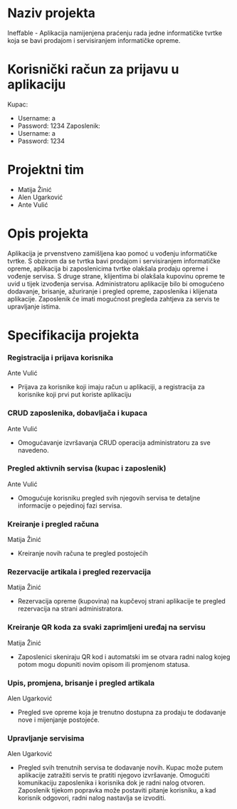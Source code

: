 # Naziv projekta
Ineffable - Aplikacija namijenjena praćenju rada jedne informatičke tvrtke koja se bavi prodajom i
servisiranjem informatičke opreme.

# Korisnički račun za prijavu u aplikaciju
 Kupac:
  * Username: a 
  * Password: 1234
Zaposlenik:
 * Username: a 
 * Password: 1234

# Projektni tim

* Matija Žinić
* Alen Ugarković
* Ante Vulić

# Opis projekta
Aplikacija je prvenstveno zamišljena kao pomoć u vođenju informatičke tvrtke. S obzirom da se tvrtka bavi prodajom i servisiranjem informatičke opreme, aplikacija bi zaposlenicima tvrtke olakšala prodaju opreme i vođenje servisa. S druge strane, klijentima bi olakšala kupovinu opreme te uvid u tijek izvođenja servisa. Administratoru aplikacije bilo bi 
omogućeno dodavanje, brisanje, ažuriranje i pregled opreme, zaposlenika i klijenata aplikacije. Zaposlenik će imati mogućnost pregleda zahtjeva za servis te upravljanje istima.

# Specifikacija projekta

### Registracija i prijava korisnika
Ante Vulić
* Prijava za korisnike koji imaju račun u aplikaciji, a registracija za korisnike koji prvi put koriste
aplikaciju
### CRUD zaposlenika, dobavljača i kupaca
Ante Vulić
* Omogućavanje izvršavanja CRUD operacija administratoru za sve navedeno. 
### Pregled aktivnih servisa (kupac i zaposlenik)
Ante Vulić
* Omogućuje korisniku pregled svih njegovih servisa te detaljne informacije o pejedinoj fazi servisa.

### Kreiranje i pregled računa
Matija Žinić
* Kreiranje novih računa te pregled postojećih
### Rezervacije artikala i pregled rezervacija
Matija Žinić
* Rezervacija opreme (kupovina) na kupčevoj strani aplikacije te pregled rezervacija na strani administratora.
### Kreiranje QR koda za svaki zaprimljeni uređaj na servisu 
Matija Žinić
* Zaposlenici skeniraju QR kod i automatski im se otvara radni nalog kojeg potom mogu dopuniti novim opisom ili promjenom statusa.

### Upis, promjena, brisanje i pregled artikala
Alen Ugarković
* Pregled sve opreme koja je trenutno dostupna za prodaju te dodavanje nove i mijenjanje postojeće.
### Upravljanje servisima
Alen Ugarković
* Pregled svih trenutnih servisa te dodavanje novih. Kupac može putem aplikacije zatražiti servis te pratiti njegovo izvršavanje. Omogućiti komunikaciju zaposlenika i korisnika dok je radni nalog otvoren. Zaposlenik tijekom popravka može postaviti pitanje korisniku, a kad korisnik odgovori, radni nalog nastavlja se izvoditi.

